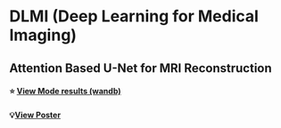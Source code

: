 # DLMI (Deep Learning for Medical Imaging)

## Attention Based U-Net for MRI Reconstruction

#### :star: [View Mode results (wandb)](https://wandb.ai/qiangzhaoatwandb/Exercise3/reports/Exercise-3--Vmlldzo4MTU5OTg5?accessToken=5ye7yshkvv9yx2yhqhz58zr8jhnnhrcbcij85apmay21ggodn6wro04o8jng55oi)

#### :bulb:[View Poster](https://github.com/gnaiqoahz/DLMI/blob/main/poster/Poster.pdf)

